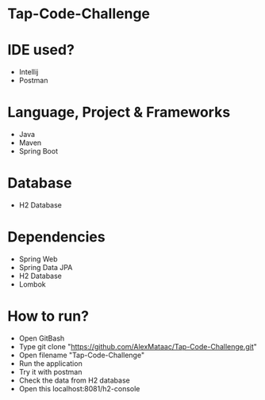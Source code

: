# Tap-Code-Challenge

# IDE used?
- Intellij
- Postman

# Language, Project & Frameworks
- Java
- Maven
- Spring Boot

# Database
- H2 Database

# Dependencies
- Spring Web
- Spring Data JPA
- H2 Database
- Lombok

# How to run?
- Open GitBash
- Type git clone "https://github.com/AlexMataac/Tap-Code-Challenge.git"
- Open filename "Tap-Code-Challenge"
- Run the application
- Try it with postman
- Check the data from H2 database
- Open this localhost:8081/h2-console


